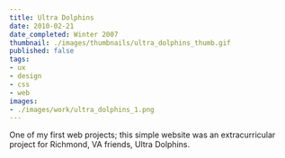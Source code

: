 ```yaml
---
title: Ultra Dolphins
date: 2010-02-21
date_completed: Winter 2007
thumbnail: ./images/thumbnails/ultra_dolphins_thumb.gif
published: false
tags:
- ux
- design
- css
- web
images:
- ./images/work/ultra_dolphins_1.png
---
```


One of my first web projects; this simple website was an extracurricular project for Richmond, VA friends, Ultra Dolphins.
